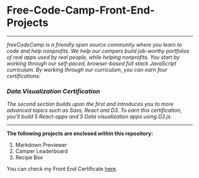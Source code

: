 # Free-Code-Camp-Front-End-Projects
---
_freeCodeCamp is a friendly open source community where you learn to code and help nonprofits.
We help our campers build job-worthy portfolios of real apps used by real people, while helping nonprofits.
You start by working through our self-paced, browser-based full stack JavaScript curriculum.
By working through our curriculum, you can earn four certifications:_ 

### _Data Visualization Certification_

_The second section builds upon the first and introduces you to more advanced topics such as Sass, React and D3.
To earn this certification, you'll build 5 React-apps and 5 Data visualization apps using D3.js._

---

**The following projects are enclosed within this repository:**

1. Markdown Previewer
2. Camper Leaderboard
3. Recipe Box

You can check my Front End Certificate [here](https://www.freecodecamp.com/anawebdev/front-end-certification).
